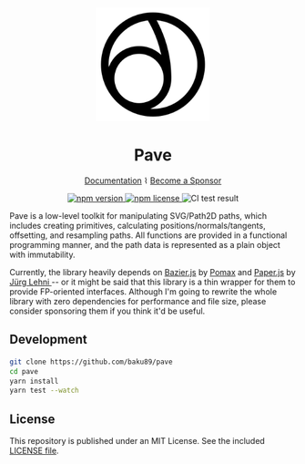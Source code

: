 <div align="center">

<img src="https://github.com/baku89/pave/blob/main/docs/.vuepress/public/logo.svg" width="200" />
<h1>Pave</h1>

<a href="https://baku89.github.io/pave/">Documentation</a> ⌇ <a href="https://github.com/sponsors/baku89">Become a Sponsor</a>

<p>
  <a href="https://www.npmjs.org/package/@baku89/pave">
    <img src="https://img.shields.io/npm/v/@baku89/pave.svg?style=flat" alt="npm version">
  </a>
  <a href="http://spdx.org/licenses/MIT">
    <img src="https://img.shields.io/npm/l/@baku89/pave.svg?style=flat" alt="npm license">
  </a>
  <img src="https://github.com/baku89/pave/actions/workflows/ci.yml/badge.svg" alt="CI test result" />
</p>

</div>

Pave is a low-level toolkit for manipulating SVG/Path2D paths, which includes creating primitives, calculating positions/normals/tangents, offsetting, and resampling paths. All functions are provided in a functional programming manner, and the path data is represented as a plain object with immutability.

Currently, the library heavily depends on [Bazier.js](https://pomax.github.io/bezierjs) by [Pomax](https://github.com/Pomax) and [Paper.js](http://paperjs.org) by [Jürg Lehni
](https://github.com/lehni) -- or it might be said that this library is a thin wrapper for them to provide FP-oriented interfaces. Although I'm going to rewrite the whole library with zero dependencies for performance and file size, please consider sponsoring them if you think it'd be useful.

## Development

```sh
git clone https://github.com/baku89/pave
cd pave
yarn install
yarn test --watch
```

## License

This repository is published under an MIT License. See the included [LICENSE file](./LICENSE).
